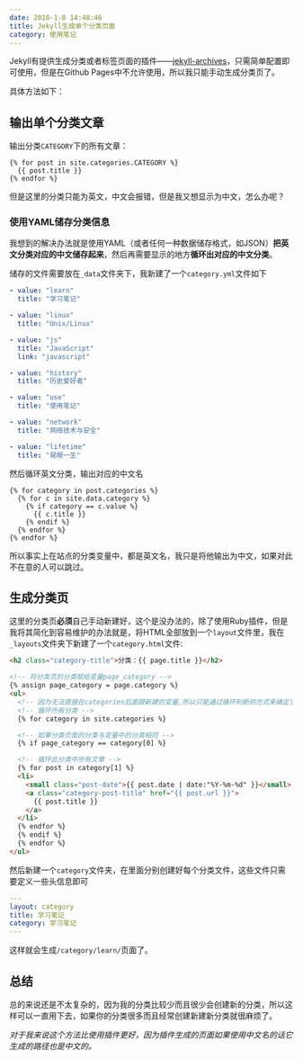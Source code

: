 ```yaml
---
date: 2018-1-8 14:48:46
title: Jekyll生成单个分类页面
category: 使用笔记
---
```


Jekyll有提供生成分类或者标签页面的插件——[jekyll-archives](https://github.com/jekyll/jekyll-archives)，只需简单配置即可使用，但是在Github Pages中不允许使用，所以我只能手动生成分类页了。

具体方法如下：



## 输出单个分类文章

输出分类`CATEGORY`下的所有文章：

```
{% for post in site.categories.CATEGORY %}
  {{ post.title }}
{% endfor %}
```

但是这里的分类只能为英文，中文会报错，但是我又想显示为中文，怎么办呢？

### 使用YAML储存分类信息

我想到的解决办法就是使用YAML（或者任何一种数据储存格式，如JSON）**把英文分类对应的中文储存起来**，然后再需要显示的地方**循环出对应的中文分类**。

储存的文件需要放在`_data`文件夹下，我新建了一个`category.yml`文件如下

```yml
- value: "learn"
  title: "学习笔记"

- value: "linux"
  title: "Unix/Linux"

- value: "js"
  title: "JavaScript"
  link: "javascript"

- value: "history"
  title: "历史爱好者"

- value: "use"
  title: "使用笔记"

- value: "network"
  title: "网络技术与安全"

- value: "lifetime"
  title: "晃眼一生"
```

然后循环英文分类，输出对应的中文名

```
{% for category in post.categories %}
  {% for c in site.data.category %}
    {% if category == c.value %}
      {{ c.title }}
    {% endif %}
  {% endfor %}
{% endfor %}
```

所以事实上在站点的分类变量中，都是英文名，我只是将他输出为中文，如果对此不在意的人可以跳过。

## 生成分类页

这里的分类页**必须**自己手动新建好，这个是没办法的，除了使用Ruby插件，但是我将其简化到容易维护的办法就是，将HTML全部放到一个`layout`文件里，我在`_layouts`文件夹下新建了一个`category.html`文件:

```html
<h2 class="category-title">分类：{{ page.title }}</h2>

<!-- 将分类页的分类赋给变量page_category -->
{% assign page_category = page.category %}
<ul>
  <!-- 因为无法直接在categories后面跟新建的变量,所以只能通过循环判断的方式来确定当前分类 -->
  <!-- 循环所有分类 -->
  {% for category in site.categories %}

  <!-- 如果分类页面的分类与变量中的分类相同 -->
  {% if page_category == category[0] %}

  <!-- 循环此分类中所有文章 -->
  {% for post in category[1] %}
  <li>
    <small class="post-date">{{ post.date | date:"%Y-%m-%d" }}</small>
    <a class="category-post-title" href="{{ post.url }}">
      {{ post.title }}
    </a>
  </li>
  {% endfor %}
  {% endif %}
  {% endfor %}
</ul>
```

然后新建一个`category`文件夹，在里面分别创建好每个分类文件，这些文件只需要定义一些头信息即可

```yml
---
layout: category
title: 学习笔记
category: 学习笔记
---
```

这样就会生成`/category/learn/`页面了。

## 总结

总的来说还是不太复杂的，因为我的分类比较少而且很少会创建新的分类，所以这样可以一直用下去，如果你的分类很多而且经常创建新建新分类就很麻烦了。

*对于我来说这个方法比使用插件更好，因为插件生成的页面如果使用中文名的话它生成的路径也是中文的。*
